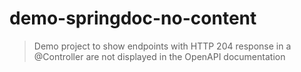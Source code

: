 # demo-springdoc-no-content

> Demo project to show endpoints with HTTP 204 response in a @Controller are not displayed in the OpenAPI documentation
